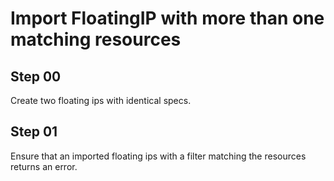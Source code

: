 # Import FloatingIP with more than one matching resources

## Step 00

Create two floating ips with identical specs.

## Step 01

Ensure that an imported floating ips with a filter matching the resources returns an error.
